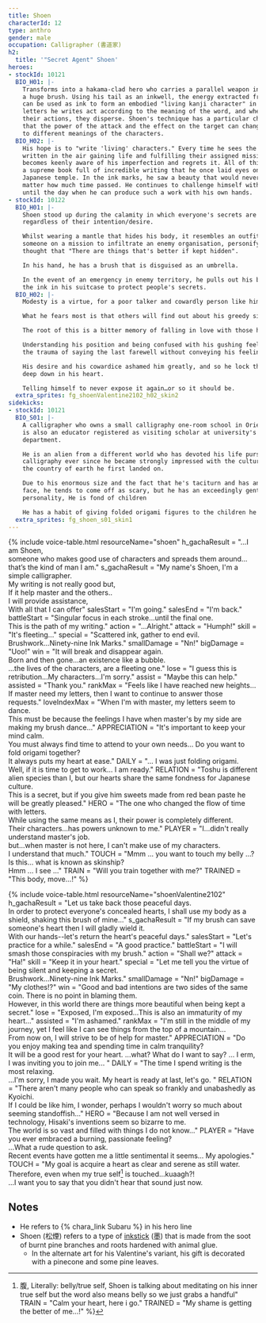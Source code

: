 ```yaml
---
title: Shoen
characterId: 12
type: anthro
gender: male
occupation: Calligrapher (書道家)
h2:
  title: '"Secret Agent" Shoen'
heroes:
- stockId: 10121
  BIO_H01: |-
    Transforms into a hakama-clad hero who carries a parallel weapon in the shape of
    a huge brush. Using his tail as an inkwell, the energy extracted from his body
    can be used as ink to form an embodied "living kanji character" in the air. The
    letters he writes act according to the meaning of the word, and when they finish
    their actions, they disperse. Shoen's technique has a particular characteristic
    that the power of the attack and the effect on the target can change according
    to different meanings of the characters.
  BIO_H02: |-
    His hope is to "write 'living' characters." Every time he sees the letters
    written in the air gaining life and fulfilling their assigned mission, he
    becomes keenly aware of his imperfection and regrets it. All of this stems from
    a supreme book full of incredible writing that he once laid eyes on in a
    Japanese temple. In the ink marks, he saw a beauty that would never decay no
    matter how much time passed. He continues to challenge himself with calligraphy,
    until the day when he can produce such a work with his own hands.
- stockId: 10122
  BIO_H01: |-
    Shoen stood up during the calamity in which everyone's secrets are revealed
    regardless of their intention/desire.

    Whilst wearing a mantle that hides his body, it resembles an outfit befitting of
    someone on a mission to infiltrate an enemy organisation, personifying the
    thought that "There are things that's better if kept hidden".

    In his hand, he has a brush that is disguised as an umbrella.

    In the event of an emergency in enemy territory, he pulls out his brush and uses
    the ink in his suitcase to protect people's secrets.
  BIO_H02: |-
    Modesty is a virtue, for a poor talker and cowardly person like him,

    What he fears most is that others will find out about his greedy side.

    The root of this is a bitter memory of falling in love with those he work for.

    Understanding his position and being confused with his gushing feelings, he hold
    the trauma of saying the last farewell without conveying his feelings.

    His desire and his cowardice ashamed him greatly, and so he lock this memory
    deep down in his heart.

    Telling himself to never expose it again…or so it should be.
  extra_sprites: fg_shoenValentine2102_h02_skin2
sidekicks:
- stockId: 10121
  BIO_S01: |-
    A calligrapher who owns a small calligraphy one-room school in Orient City. He
    is also an educator registered as visiting scholar at university's literature
    department.

    He is an alien from a different world who has devoted his life pursuing
    calligraphy ever since he became strongly impressed with the culture of japan,
    the country of earth he first landed on.

    Due to his enormous size and the fact that he's taciturn and has an unfriendly
    face, he tends to come off as scary, but he has an exceedingly gentle
    personality, He is fond of children

    He has a habit of giving folded origami figures to the children he meets.
  extra_sprites: fg_shoen_s01_skin1
---
```


{% include voice-table.html resourceName="shoen"
h_gachaResult = "...I am Shoen,<br>someone who makes good use of characters and spreads them around...<br>that’s the kind of man I am."
s_gachaResult = "My name's Shoen, I'm a simple calligrapher.<br>My writing is not really good but,<br>If it help master and the others..<br>I will provide assistance,<br>With all that I can offer"
salesStart = "I'm going."
salesEnd = "I'm back."
battleStart = "Singular focus in each stroke...until the final one.<br>This is the path of my writing."
action = "...Alright."
attack = "Humph!"
skill = "It's fleeting..."
special = "Scattered ink, gather to end evil.<br>Brushwork...Ninety-nine Ink Marks."
smallDamage = "Nn!"
bigDamage = "Uoo!"
win = "It will break and disappear again.<br>Born and then gone...an existence like a bubble.<br>...the lives of the characters, are a fleeting one."
lose = "I guess this is retribution...My characters...I'm sorry."
assist = "Maybe this can help."
assisted = "Thank you."
rankMax = "Feels like I have reached new heights…<br>If master need my letters, then I want to continue to answer those requests."
loveIndexMax = "When I'm with master, my letters seem to dance.<br>This must be because the feelings I have when master's by my side are making my brush dance…"
APPRECIATION = "It's important to keep your mind calm.<br>You must always find time to attend to your own needs... Do you want to fold origami together?<br>It always puts my heart at ease."
DAILY = "... I was just folding origami.<br>Well, if it is time to get to work... I am ready."
RELATION = "Toshu is different alien species than I, but our hearts share the same fondness for Japanese culture.<br>This is a secret, but if you give him sweets made from red bean paste he will be greatly pleased."
HERO = "The one who changed the flow of time with letters.<br>While using the same means as I, their power is completely different.<br>Their characters…has powers unknown to me."
PLAYER = "I…didn't really understand master's job.<br>but…when master is not here, I can't make use of my characters.<br>I understand that much."
TOUCH = "Mmm ... you want to touch my belly ...?<br>Is this... what is known as skinship?<br>Hmm ... I see ..."
TRAIN = "Will you train together with me?"
TRAINED = "This body, move...!"
%}

{% include voice-table.html resourceName="shoenValentine2102"
h_gachaResult = "Let us take back those peaceful days.<br>In order to protect everyone's concealed hearts, I shall use my body as a shield, shaking this brush of mine..."
s_gachaResult = "If my brush can save someone's heart then I will gladly wield it.<br>With our hands--let's return the heart's peaceful days."
salesStart = "Let's practice for a while."
salesEnd = "A good practice."
battleStart = "I will smash those conspiracies with my brush."
action = "Shall we?"
attack = "Ha!"
skill = "Keep it in your heart."
special = "Let me tell you the virtue of being silent and keeping a secret.<br>Brushwork…Ninety-nine Ink Marks."
smallDamage = "Nn!"
bigDamage = "My clothes!?"
win = "Good and bad intentions are two sides of the same coin. There is no point in blaming them.<br>However, in this world there are things more beautiful when being kept a secret."
lose = "Exposed, I'm exposed...This is also an immaturity of my heart..."
assisted = "I'm ashamed."
rankMax = "I'm still in the middle of my journey, yet I feel like I can see things from the top of a mountain…<br>From now on, I will strive to be of help for master."
APPRECIATION = "Do you enjoy making tea and spending time in calm tranquility?<br>It will be a good rest for your heart. ...what? What do I want to say? ... I erm, I was inviting you to join me... "
DAILY = "The time I spend writing is the most relaxing.<br>...I'm sorry, I made you wait. My heart is ready at last, let's go. "
RELATION = "There aren't many people who can speak so frankly and unabashedly as Kyoichi.<br>If I could be like him, I wonder, perhaps I wouldn't worry so much about seeming standoffish..."
HERO = "Because I am not well versed in technology, Hisaki's inventions seem so bizarre to me.<br>The world is so vast and filled with things I do not know..."
PLAYER = "Have you ever embraced a burning, passionate feeling?<br>…What a rude question to ask.<br>Recent events have gotten me a little sentimental it seems... My apologies."
TOUCH = "My goal is acquire a heart as clear and serene as still water.<br>Therefore, even when my true self[^shoen_n2] is touched...kuaagh?! <br>...I want you to say that you didn't hear that sound just now.

[^shoen_n2]: 腹, Literally: belly/true self, Shoen is talking about meditating on his inner true self but the word also means belly so we just grabs a handful"
TRAIN = "Calm your heart, here i go."
TRAINED = "My shame is getting the better of me...!"
%}

## Notes

- He refers to {% chara_link Subaru %} in his hero line
- Shoen (松煙) refers to a type of [inkstick](https://en.wikipedia.org/wiki/Inkstick) (墨) that is made from the soot of burnt pine branches and roots hardened with animal glue.
  - In the alternate art for his Valentine's variant, his gift is decorated with a pinecone and some pine leaves.
